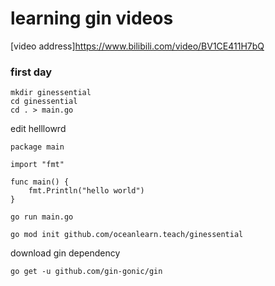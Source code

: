 # learning gin videos

[video address]https://www.bilibili.com/video/BV1CE411H7bQ

### first day

```
mkdir ginessential
cd ginessential
cd . > main.go
```

edit helllowrd

```
package main

import "fmt"

func main() {
	fmt.Println("hello world")
}

```

```
go run main.go
```

```
go mod init github.com/oceanlearn.teach/ginessential
```

download gin dependency

```
go get -u github.com/gin-gonic/gin
```
